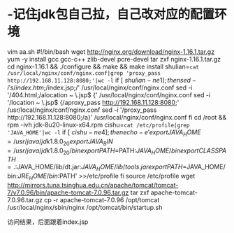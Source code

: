 # -记住jdk包自己拉，自己改对应的配置环境
vim aa.sh
#!/bin/bash
wget http://nginx.org/download/nginx-1.16.1.tar.gz
yum -y install gcc gcc-c++ zlib-devel pcre-devel
tar zxf nginx-1.16.1.tar.gz
cd nginx-1.16.1 && ./configure && make && make install
shulian=`cat /usr/local/nginx/conf/nginx.conf|grep 'proxy_pass   http://192.168.11.128:8080;'|wc -l`
if [ $shulian -ne 1 ];then
sed -i  's/index.htm;$/index.jsp;/' /usr/local/nginx/conf/nginx.conf
sed -i  '/404.html;/alocation ~ \\.jsp$ {' /usr/local/nginx/conf/nginx.conf
sed -i  '/location ~ \\.jsp$ {/aproxy_pass   http://192.168.11.128:8080;' /usr/local/nginx/conf/nginx.conf
sed -i  '/proxy_pass   http:\/\/192.168.11.128:8080;/a\}' /usr/local/nginx/conf/nginx.conf
fi
cd /root && rpm -ivh jdk-8u20-linux-x64.rpm
cishu=`cat /etc/profile|grep 'JAVA_HOME'|wc -l`
if [ $cishu -ne 4 ];then
echo -e 'export JAVA_HOME=/usr/java/jdk1.8.0_20
export JAVA_BIN=/usr/java/jdk1.8.0_20/bin
export PATH=$PATH:$JAVA_HOME/bin
export CLASSPATH=.:$JAVA_HOME/lib/dt.jar:$JAVA_HOME/lib/tools.jar
export PATH=$JAVA_HOME/bin:$JRE_HOME/bin:$PATH' >>/etc/profile
fi
source /etc/profile
wget http://mirrors.tuna.tsinghua.edu.cn/apache/tomcat/tomcat-7/v7.0.96/bin/apache-tomcat-7.0.96.tar.gz
tar zxf apache-tomcat-7.0.96.tar.gz
cp -r apache-tomcat-7.0.96 /opt/tomcat
/usr/local/nginx/sbin/nginx
/opt/tomcat/bin/startup.sh

访问结果，后面跟着index.jsp
